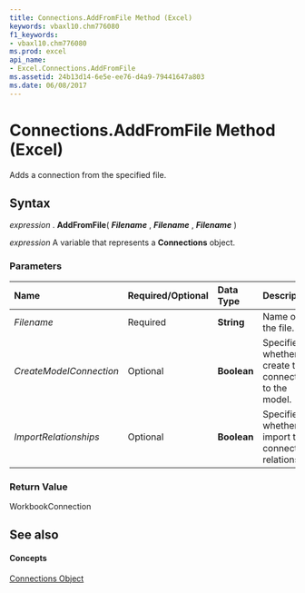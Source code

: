 ```yaml
---
title: Connections.AddFromFile Method (Excel)
keywords: vbaxl10.chm776080
f1_keywords:
- vbaxl10.chm776080
ms.prod: excel
api_name:
- Excel.Connections.AddFromFile
ms.assetid: 24b13d14-6e5e-ee76-d4a9-79441647a803
ms.date: 06/08/2017
---
```



# Connections.AddFromFile Method (Excel)

Adds a connection from the specified file.


## Syntax

 _expression_ . **AddFromFile**( **_Filename_** , **_Filename_** , **_Filename_** )

 _expression_ A variable that represents a **Connections** object.


### Parameters



|**Name**|**Required/Optional**|**Data Type**|**Description**|
|:-----|:-----|:-----|:-----|
| _Filename_|Required| **String**|Name of the file.|
| _CreateModelConnection_|Optional| **Boolean**|Specifies whether to create the connection to the model.|
| _ImportRelationships_|Optional| **Boolean**|Specifies whether to import the connection relationship.|

### Return Value

WorkbookConnection


## See also


#### Concepts


[Connections Object](Excel.Connections.md)

